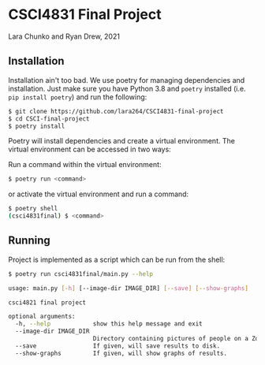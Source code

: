 # CSCI4831 Final Project

Lara Chunko and Ryan Drew, 2021


## Installation

Installation ain't too bad. We use poetry for managing dependencies and 
installation. Just make sure you have Python 3.8 and ``poetry`` 
installed (i.e. ``pip install poetry``) and run the following:

```bash
$ git clone https://github.com/lara264/CSCI4831-final-project
$ cd CSCI-final-project
$ poetry install
```

Poetry will install dependencies and create a virtual environment.
The virtual environment can be accessed in two ways:

Run a command within the virtual environment:
```bash
$ poetry run <command>
```

or activate the virtual environment and run a command:

```bash
$ poetry shell
(csci4831final) $ <command>
```

## Running

Project is implemented as a script which can be run from the shell:

```bash
$ poetry run csci4831final/main.py --help

usage: main.py [-h] [--image-dir IMAGE_DIR] [--save] [--show-graphs]

csci4821 final project

optional arguments:
  -h, --help            show this help message and exit
  --image-dir IMAGE_DIR
                        Directory containing pictures of people on a Zoom call.
  --save                If given, will save results to disk.
  --show-graphs         If given, will show graphs of results.
```

